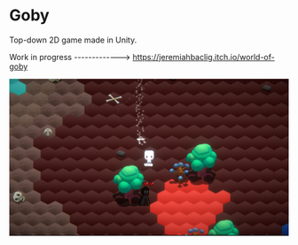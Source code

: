 # Goby
Top-down 2D game made in Unity.

Work in progress -------------> https://jeremiahbaclig.itch.io/world-of-goby

![image](goby.png)
